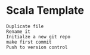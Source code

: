 # Scala Template

```
Duplicate file 
Rename it 
Initialze a new git repo
make first commit 
Push to version control
```
